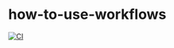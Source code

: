 # how-to-use-workflows

[![CI](https://github.com/hyeonbungi/how-to-use-workflows/actions/workflows/basic.yml/badge.svg)](https://github.com/hyeonbungi/how-to-use-workflows/actions/workflows/basic.yml)
